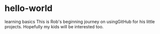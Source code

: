 # hello-world
learning basics
This is Rob's beginning journey on usingGitHub for his little projects. Hopefully my kids will be interested too.
